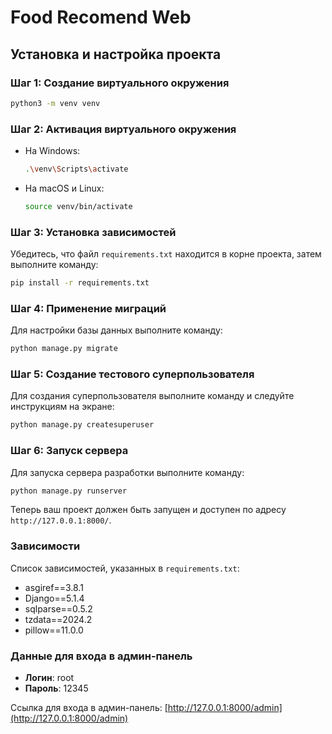 # Food Recomend Web

## Установка и настройка проекта

### Шаг 1: Создание виртуального окружения

```bash
python3 -m venv venv
```

### Шаг 2: Активация виртуального окружения

- На Windows:
  ```bash
  .\venv\Scripts\activate
  ```
- На macOS и Linux:
  ```bash
  source venv/bin/activate
  ```

### Шаг 3: Установка зависимостей

Убедитесь, что файл `requirements.txt` находится в корне проекта, затем выполните команду:

```bash
pip install -r requirements.txt
```

### Шаг 4: Применение миграций

Для настройки базы данных выполните команду:

```bash
python manage.py migrate
```

### Шаг 5: Создание тестового суперпользователя

Для создания суперпользователя выполните команду и следуйте инструкциям на экране:

```bash
python manage.py createsuperuser
```

### Шаг 6: Запуск сервера

Для запуска сервера разработки выполните команду:

```bash
python manage.py runserver
```

Теперь ваш проект должен быть запущен и доступен по адресу `http://127.0.0.1:8000/`.

### Зависимости

Список зависимостей, указанных в `requirements.txt`:

- asgiref==3.8.1
- Django==5.1.4
- sqlparse==0.5.2
- tzdata==2024.2
- pillow==11.0.0

### Данные для входа в админ-панель

- **Логин**: root
- **Пароль**: 12345

Ссылка для входа в админ-панель: [http://127.0.0.1:8000/admin](http://127.0.0.1:8000/admin)

